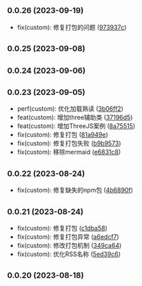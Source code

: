 ## <small>0.0.26 (2023-09-19)</small>

* fix(custom): 修复打包的问题 ([973937c](https://github.com/changweihua/changweihua.github.io/commit/973937c))



## <small>0.0.25 (2023-09-08)</small>




## <small>0.0.24 (2023-09-06)</small>




## <small>0.0.23 (2023-09-05)</small>

* perf(custom): 优化加载熟读 ([3b06ff2](https://github.com/changweihua/changweihua.github.io/commit/3b06ff2))
* feat(custom): 增加three辅助类 ([37196d5](https://github.com/changweihua/changweihua.github.io/commit/37196d5))
* feat(custom): 增加ThreeJS案例 ([8a75515](https://github.com/changweihua/changweihua.github.io/commit/8a75515))
* fix(custom): 修复打包 ([81a949e](https://github.com/changweihua/changweihua.github.io/commit/81a949e))
* fix(custom): 修复打包失败 ([b9b9573](https://github.com/changweihua/changweihua.github.io/commit/b9b9573))
* fix(custom): 移除mermaid ([e6831c8](https://github.com/changweihua/changweihua.github.io/commit/e6831c8))



## <small>0.0.22 (2023-08-24)</small>

* fix(custom): 修复缺失的npm包 ([4b6890f](https://github.com/changweihua/changweihua.github.io/commit/4b6890f))



## <small>0.0.21 (2023-08-24)</small>

* fix(custom): 修复打包 ([c1dba58](https://github.com/changweihua/changweihua.github.io/commit/c1dba58))
* fix(custom): 修复打包异常 ([a6edcf7](https://github.com/changweihua/changweihua.github.io/commit/a6edcf7))
* fix(custom): 修改打包机制 ([349ca64](https://github.com/changweihua/changweihua.github.io/commit/349ca64))
* fix(custom): 优化RSS名称 ([5ed39c6](https://github.com/changweihua/changweihua.github.io/commit/5ed39c6))



## <small>0.0.20 (2023-08-18)</small>




